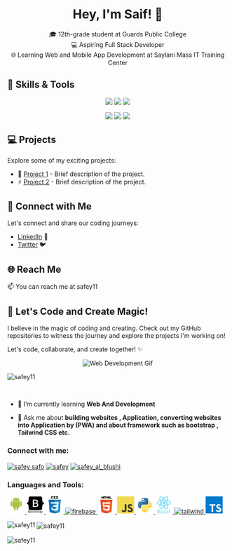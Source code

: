 <div align="center">

# Hey, I'm Saif! 👋

🎓 12th-grade student at Guards Public College  
💻 Aspiring Full Stack Developer  
🌐 Learning Web and Mobile App Development at Saylani Mass IT Training Center  

</div>

## 🚀 Skills & Tools

<p align="center">
  <img src="https://img.shields.io/badge/HTML-🌟-333333?style=flat&logo=html5">
  <img src="https://img.shields.io/badge/CSS-💅-333333?style=flat&logo=css3">
  <img src="https://img.shields.io/badge/JavaScript-🚀-333333?style=flat&logo=javascript">
</p>

<p align="center">
  <img src="https://img.shields.io/badge/React-⚛️-333333?style=flat&logo=react">
  <img src="https://img.shields.io/badge/Bootstrap-🔥-333333?style=flat&logo=bootstrap">
  <img src="https://img.shields.io/badge/Tailwind_CSS-🌈-333333?style=flat&logo=tailwindcss">
</p>

## 💻 Projects

Explore some of my exciting projects:

- 🌟 [Project 1](link-to-project-1) - Brief description of the project.
- ⚡ [Project 2](link-to-project-2) - Brief description of the project.

## 🤝 Connect with Me

Let's connect and share our coding journeys:

- [LinkedIn](https://linkedin.com/in/safey-safo) 🤝
- [Twitter](https://twitter.com/) 🐦

## 🌐 Reach Me

📫 You can reach me at safey11

## 🚀 Let's Code and Create Magic!

I believe in the magic of coding and creating. Check out my GitHub repositories to witness the journey and explore the projects I'm working on!

Let's code, collaborate, and create together! ✨

<p align="center">
  <img src="https://i.pinimg.com/originals/e8/f4/53/e8f453469a3ec97ecd354df465d73913.gif" alt="Web Development Gif" width="500">
</p>

<p align="left"> <img src="https://komarev.com/ghpvc/?username=safey11&label=Profile%20views&color=0e75b6&style=flat" alt="safey11" /> </p>

<p align="left"> <a href="https://twitter.com/" target="blank"><img src="https://img.shields.io/twitter/follow/?logo=twitter&style=for-the-badge" alt="" /></a> </p>

- 🌱 I’m currently learning **Web And Development**

- 💬 Ask me about **building websites , Application, converting websites into Application by (PWA) and about framework such as bootstrap , Tailwind CSS etc.**


<h3 align="left">Connect with me:</h3>
<p align="left">
<a href="https://linkedin.com/in/safey safo" target="blank"><img align="center" src="https://raw.githubusercontent.com/rahuldkjain/github-profile-readme-generator/master/src/images/icons/Social/linked-in-alt.svg" alt="safey safo" height="30" width="40" /></a>
<a href="https://fb.com/safey" target="blank"><img align="center" src="https://raw.githubusercontent.com/rahuldkjain/github-profile-readme-generator/master/src/images/icons/Social/facebook.svg" alt="safey" height="30" width="40" /></a>
<a href="https://instagram.com/safey_al_blushi" target="blank"><img align="center" src="https://raw.githubusercontent.com/rahuldkjain/github-profile-readme-generator/master/src/images/icons/Social/instagram.svg" alt="safey_al_blushi" height="30" width="40" /></a>
</p>

<h3 align="left">Languages and Tools:</h3>
<p align="left"> <a href="https://developer.android.com" target="_blank" rel="noreferrer"> <img src="https://raw.githubusercontent.com/devicons/devicon/master/icons/android/android-original-wordmark.svg" alt="android" width="40" height="40"/> </a> <a href="https://getbootstrap.com" target="_blank" rel="noreferrer"> <img src="https://raw.githubusercontent.com/devicons/devicon/master/icons/bootstrap/bootstrap-plain-wordmark.svg" alt="bootstrap" width="40" height="40"/> </a> <a href="https://www.w3schools.com/css/" target="_blank" rel="noreferrer"> <img src="https://raw.githubusercontent.com/devicons/devicon/master/icons/css3/css3-original-wordmark.svg" alt="css3" width="40" height="40"/> </a> <a href="https://firebase.google.com/" target="_blank" rel="noreferrer"> <img src="https://www.vectorlogo.zone/logos/firebase/firebase-icon.svg" alt="firebase" width="40" height="40"/> </a> <a href="https://www.w3.org/html/" target="_blank" rel="noreferrer"> <img src="https://raw.githubusercontent.com/devicons/devicon/master/icons/html5/html5-original-wordmark.svg" alt="html5" width="40" height="40"/> </a> <a href="https://developer.mozilla.org/en-US/docs/Web/JavaScript" target="_blank" rel="noreferrer"> <img src="https://raw.githubusercontent.com/devicons/devicon/master/icons/javascript/javascript-original.svg" alt="javascript" width="40" height="40"/> </a> <a href="https://www.python.org" target="_blank" rel="noreferrer"> <img src="https://raw.githubusercontent.com/devicons/devicon/master/icons/python/python-original.svg" alt="python" width="40" height="40"/> </a> <a href="https://reactjs.org/" target="_blank" rel="noreferrer"> <img src="https://raw.githubusercontent.com/devicons/devicon/master/icons/react/react-original-wordmark.svg" alt="react" width="40" height="40"/> </a> <a href="https://tailwindcss.com/" target="_blank" rel="noreferrer"> <img src="https://www.vectorlogo.zone/logos/tailwindcss/tailwindcss-icon.svg" alt="tailwind" width="40" height="40"/> </a> <a href="https://www.typescriptlang.org/" target="_blank" rel="noreferrer"> <img src="https://raw.githubusercontent.com/devicons/devicon/master/icons/typescript/typescript-original.svg" alt="typescript" width="40" height="40"/> </a> </p>

<p><img align="left" src="https://github-readme-stats.vercel.app/api/top-langs?username=safey11&show_icons=true&locale=en&layout=compact" alt="safey11" /></p>

<p>&nbsp;<img align="center" src="https://github-readme-stats.vercel.app/api?username=safey11&show_icons=true&locale=en" alt="safey11" /></p>

<p><img align="center" src="https://github-readme-streak-stats.herokuapp.com/?user=safey11&" alt="safey11" /></p>
